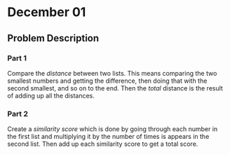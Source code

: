 # December 01
## Problem Description
### Part 1
Compare the *distance* between two lists. This means comparing the two smallest numbers and getting the difference, then doing that with the second smallest, and so on to the end. Then the *total* distance is the result of adding up all the distances.

### Part 2
Create a *similarity score* which is done by going through each number in the first list and multiplying it by the number of times is appears in the second list. Then add up each similarity score to get a total score.